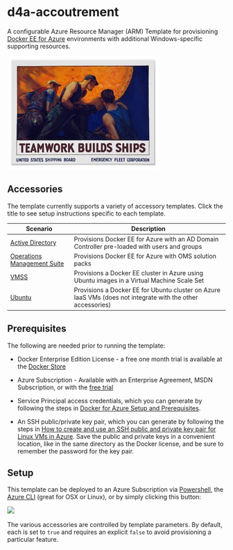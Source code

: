 # d4a-accoutrement

A configurable Azure Resource Manager (ARM) Template for provisioning [Docker EE for Azure](https://azuremarketplace.microsoft.com/en-us/marketplace/apps/docker.dockerdatacenter) environments with additional Windows-specific supporting resources.

![banner](./media/banner.jpg)

## Accessories
The template currently supports a variety of accessory templates. Click the title to see setup instructions specific to each template.

| Scenario         | Description                                                                                  |
|------------------|----------------------------------------------------------------------------------------------|
| [Active Directory](./active-directory) | Provisions Docker EE for Azure with an AD Domain Controller pre-loaded with users and groups |
| [Operations Management Suite](./oms) | Provisions Docker EE for Azure with OMS solution packs | 
| [VMSS](./vmss) | Provisions a Docker EE cluster in Azure using Ubuntu images in a Virtual Machine Scale Set |
| [Ubuntu](./ubuntu) | Provisions a Docker EE for Ubuntu cluster on Azure IaaS VMs (does not integrate with the other accessories) |

## Prerequisites
The following are needed prior to running the template:

* Docker Enterprise Edition License - a free one month trial is available at the [Docker Store](https://store.docker.com/editions/enterprise/docker-ee-trial?plan=free-trial&plan=free-trial&tab=description)

* Azure Subscription - Available with an Enterprise Agreement, MSDN Subscription, or with the [free trial](https://azure.microsoft.com/en-us/free/)

* Service Principal access credentials, which you can generate by following the steps in [Docker for Azure Setup and Prerequisites](https://docs.docker.com/docker-for-azure/#configuration).

* An SSH public/private key pair, which you can generate by following the steps in [How to create and use an SSH public and private key pair for Linux VMs in Azure](https://docs.microsoft.com/en-us/azure/virtual-machines/linux/mac-create-ssh-keys). Save the public and private keys in a convenient location, like in the same directory as the Docker license, and be sure to remember the password for the key pair.

## Setup
This template can be deployed to an Azure Subscription via [Powershell](https://docs.microsoft.com/en-us/azure/azure-resource-manager/resource-group-template-deploy), the [Azure CLI](https://docs.microsoft.com/en-us/azure/azure-resource-manager/resource-group-template-deploy-cli) (great for OSX or Linux), or by simply clicking this button:

<a href="https://portal.azure.com/#create/Microsoft.Template/uri/https%3A%2F%2Fraw.githubusercontent.com%2Fstevenfollis%2Fd4a-accoutrement%2Fmaster%2Fazuredeploy.json" target="_blank">
    <img src="http://azuredeploy.net/deploybutton.png"/>
</a>

The various accessories are controlled by template parameters. By default, each is set to `true` and requires an explicit `false` to avoid provisioning a particular feature.